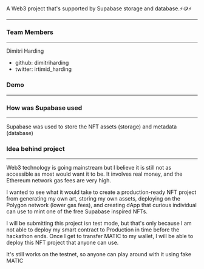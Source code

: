 A Web3 project that's supported by Supabase storage and database.⚡️🪙⚡️

---

### Team Members

---

Dimitri Harding

- github: dimitriharding
- twitter: irtimid_harding

### Demo

---

### How was Supabase used

---

Supabase was used to store the NFT assets (storage) and metadata (database)

### Idea behind project

---

Web3 technology is going mainstream but I believe it is still not as accessible as most would want it to be.
It involves real money, and the Ethereum network gas fees are very high.

I wanted to see what it would take to create a production-ready NFT project from generating my own art,
storing my own assets, deploying on the Polygon network (lower gas fees),
and creating dApp that curious individual can use to mint one of the free Supabase inspired NFTs.

I will be submitting this project isn test mode, but that's only because I am not able to deploy my smart contract to Production in time before the hackathon ends.
Once I get to transfer MATIC to my wallet, I will be able to deploy this NFT project that anyone can use.

It's still works on the testnet, so anyone can play around with it using fake MATIC
